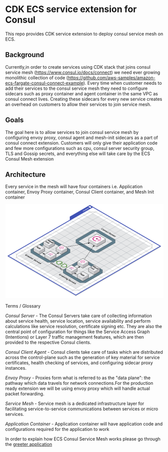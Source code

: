 # CDK ECS service extension for Consul

This repo provides CDK service extension to deploy consul service mesh on ECS.

## Background
Currently,in order to create services using CDK stack that joins consul service mesh (https://www.consul.io/docs/connect) we need ever growing monolithic collection of code (https://github.com/aws-samples/amazon-ecs-fargate-consul-connect-example). Every time when customer needs to add their services to the consul service mesh they need to configure sidecars such as proxy container and agent container in the same VPC as consul connect lives. Creating these sidecars for every new service creates an overhead on customers to allow their services to join service mesh. 

## Goals
The goal here is to allow services to join consul service mesh by configuring envoy proxy, consul agent and mesh-init sidecars as a part of consul connect extension. Customers will only give their application code and few more configurations such as cpu, consul server security group, TLS and Gossip secrets, and everything else will take care by the ECS Consul Mesh extension

## Architecture
Every service in the mesh will have four containers i.e. Application container, Envoy Proxy container, Consul Client container, and Mesh Init container

![ECS Consul Mesh Extension Architecture Diagram](imgs/ECSConsulMeshExtension_Architecture.png)


Terms / Glossary 

*Consul Server -* The Consul Servers take care of collecting information about service health, service location, service availability and perform calculations like service resolution, certificate signing etc. They are also the central point of configuration for things like the Service Access Graph (Intentions) or Layer 7 traffic management features, which are then provided to the respective Consul clients.

*Consul Client Agent -* Consul clients take care of tasks which are distributed across the control-plane such as the generation of key material for service certificates, health checking of services, and configuring sidecar proxy instances.

*Envoy Proxy -* Proxies form what is referred to as the "data plane": the pathway which data travels for network connections.For the production ready extension we will be using envoy proxy which will handle actual packet forwarding. 

*Service Mesh -* Service mesh is a dedicated infrastructure layer for facilitating service-to-service communications between services or micro services.

*Application Container* - Application container will have application code and configurations required for the application to work


In order to explain how ECS Consul Service Mesh works please go through the [greeter application]()